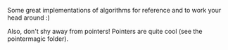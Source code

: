 Some great implementations of algorithms for reference and to work your head around :)

Also, don't shy away from pointers! Pointers are quite cool (see the pointermagic folder). 
